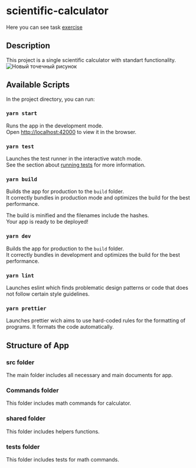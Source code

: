 # scientific-calculator

Here you can see task [exercise](https://docs.google.com/document/d/1j8DnTnRSNoRBdYtKu3Rgk1STLso4X5Rev2-oEyxMsK8/edit#)

## Description

This project is a single scientific calculator with standart functionality.
![Новый точечный рисунок](https://user-images.githubusercontent.com/70233346/132751605-3901b441-d962-48f1-a0f1-1c0b848a3bda.png)

## Available Scripts

In the project directory, you can run:

### `yarn start`

Runs the app in the development mode.\
Open [http://localhost:42000](http://localhost:42000) to view it in the browser.

### `yarn test`

Launches the test runner in the interactive watch mode.\
See the section about [running tests](https://jestjs.io/) for more information.

### `yarn build`

Builds the app for production to the `build` folder.\
It correctly bundles in production mode and optimizes the build for the best performance.

The build is minified and the filenames include the hashes.\
Your app is ready to be deployed!

### `yarn dev`

Builds the app for production to the `build` folder.\
It correctly bundles in development and optimizes the build for the best performance.

### `yarn lint`

Launches eslint which finds problematic design patterns or code that does not follow certain style guidelines.

### `yarn prettier`

Launches prettier wich aims to use hard-coded rules for the formatting of programs. It formats the code automatically.

## Structure of App

### src folder

The main folder includes all necessary and main documents for app.

### Commands folder

This folder includes math commands for calculator. 

### shared folder

This folder includes helpers functions.

### tests folder

This folder includes tests for math commands.
